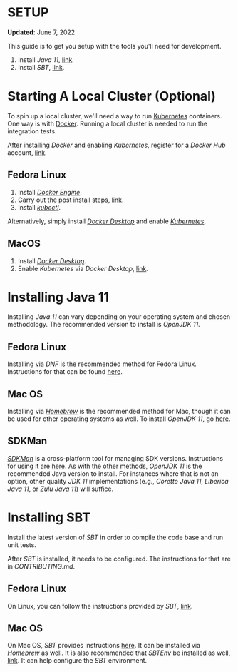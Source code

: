 # SETUP

**Updated**: June 7, 2022

This guide is to get you setup with the tools you'll need for development.

1. Install _Java 11_, [link](https://openjdk.java.net/projects/jdk/11/).
2. Install _SBT_, [link](https://www.scala-sbt.org/).

# Starting A Local Cluster (Optional)

To spin up a local cluster, we'll need a way to run [Kubernetes](https://kubernetes.io/) containers. One way is with [Docker](https://www.docker.com/). Running a local cluster is needed to run the integration tests.

After installing _Docker_ and enabling _Kubernetes_, register for a _Docker Hub_ account, [link](https://hub.docker.com/).

## Fedora Linux

1. Install [_Docker Engine_](https://docs.docker.com/engine/install/fedora/).
2. Carry out the post install steps, [link](https://docs.docker.com/engine/install/linux-postinstall/).
3. Install [_kubectl_](https://docs.docker.com/desktop/kubernetes/).

Alternatively, simply install [_Docker Desktop_](https://docs.docker.com/desktop/linux/install/fedora/) and enable [_Kubernetes_](https://docs.docker.com/desktop/kubernetes/).

## MacOS

1. Install [_Docker Desktop_](https://docs.docker.com/desktop/mac/install/).
2. Enable _Kubernetes_ via _Docker Desktop_, [link](https://docs.docker.com/desktop/kubernetes/).

# Installing Java 11

Installing _Java 11_ can vary depending on your operating system and chosen methodology. The recommended version to install is _OpenJDK 11_.

## Fedora Linux

Installing via _DNF_ is the recommended method for Fedora Linux. Instructions for that can be found [here](https://docs.fedoraproject.org/en-US/quick-docs/installing-java/).

## Mac OS

Installing via [_Homebrew_](https://brew.sh/) is the recommended method for Mac, though it can be used for other operating systems as well. To install _OpenJDK 11_, go [here](https://formulae.brew.sh/formula/openjdk@11#default).

## SDKMan

[_SDKMan_](https://sdkman.io/) is a cross-platform tool for managing SDK versions. Instructions for using it are [here](https://sdkman.io/usage). As with the other methods, _OpenJDK 11_ is the recommended Java version to install. For instances where that is not an option, other quality _JDK 11_ implementations (e.g., _Coretto Java 11_, _Liberica Java 11_, or _Zulu Java 11_) will suffice.

# Installing SBT

Install the latest version of _SBT_ in order to compile the code base and run unit tests.

After _SBT_ is installed, it needs to be configured. The instructions for that are in _CONTRIBUTING.md_.

## Fedora Linux

On Linux, you can follow the instructions provided by _SBT_, [link](https://www.scala-sbt.org/1.x/docs/Installing-sbt-on-Linux.html).

## Mac OS

On Mac OS, _SBT_ provides instructions [here](https://www.scala-sbt.org/1.x/docs/Installing-sbt-on-Mac.html). It can be installed via [_Homebrew_](https://formulae.brew.sh/formula/sbt#default) as well. It is also recommended that _SBTEnv_ be installed as well, [link](https://formulae.brew.sh/formula/sbtenv#default). It can help configure the _SBT_ environment.
